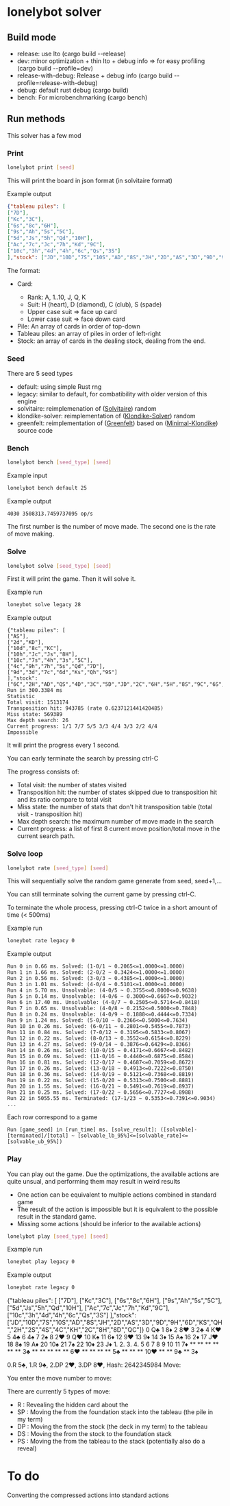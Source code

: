 # lonelybot solver
## Build mode
- release: use lto (cargo build --release)
- dev: minor optimization + thin lto + debug info => for easy profiling (cargo build --profile=dev)
- release-with-debug: Release + debug info (cargo build --profile=release-with-debug)
- debug: default rust debug (cargo build)
- bench: For microbenchmarking (cargo bench)

## Run methods
This solver has a few mod

### Print
```sh
lonelybot print [seed]
```
This will print the board in json format (in solvitaire format)

Example output
```json
{"tableau piles": [
["7D"],
["Kc","3C"],
["6s","8c","6H"],
["9s","Ah","5s","5C"],
["5d","Js","5h","Qd","10H"],
["Ac","7c","Jc","7h","Kd","9C"],
["10c","3h","4d","4h","6c","Qs","3S"]
],"stock": ["JD","10D","7S","10S","AD","8S","JH","2D","AS","3D","9D","9H","6D","KS","QH","2H","2S","4S","4C","KH","2C","8H","8D","QC"]}
```
The format:
- Card: <rank><suit>
    - Rank: A, 1..10, J, Q, K
    - Suit: H (heart), D (diamond), C (club), S (spade)
    - Upper case suit => face up card
    - Lower case suit => face down card
- Pile:  An array of cards in order of top-down
- Tableau piles: an array of piles in order of left-right
- Stock: an array of cards in the dealing stock, dealing from the end.

### Seed
There are 5 seed types
- default: using simple Rust rng
- legacy: similar to default, for combatibility with older version of this engine
- solvitaire: reimplemenation of ([Solvitaire](https://github.com/thecharlieblake/Solvitaire)) random
- klondike-solver: reimplementation of ([Klondike-Solver](https://github.com/ShootMe/Klondike-Solver)) random
- greenfelt: reimplementation of ([Greenfelt](https://greenfelt.net/)) based on ([Minimal-Klondike](https://github.com/ShootMe/MinimalKlondike)) source code

### Bench
```sh
lonelybot bench [seed_type] [seed]
```

Example input
```sh
lonelybot bench default 25
```

Example output
```
4030 3508313.7459737095 op/s
```

The first number is the number of move made. The second one is the rate of move making.

### Solve

```sh
lonelybot solve [seed_type] [seed]
```

First it will print the game. Then it will solve it.

Example run
```sh
loneybot solve legacy 28
```

Example output
```
{"tableau piles": [
["AS"],
["2d","KD"],
["10d","8c","KC"],
["10h","Jc","Js","8H"],
["10c","7s","4h","3s","5C"],
["4c","9h","7h","5s","Qd","7D"],
["9d","3d","7c","6d","Ks","Qh","9S"]
],"stock": ["6C","2H","AD","QS","4D","3C","5D","JD","2C","6H","5H","8S","9C","6S","QC","8D","AH","10S","4S","3H","2S","KH","AC","JH"]}
Run in 300.3384 ms
Statistic
Total visit: 1513174
Transposition hit: 943785 (rate 0.6237121441420485)
Miss state: 569389
Max depth search: 26
Current progress: 1/1 7/7 5/5 3/3 4/4 3/3 2/2 4/4
Impossible
```

It will print the progress every 1 second.

You can early terminate the search by pressing ctrl-C

The progress consists of:
- Total visit: the number of states visited
- Transposition hit: the number of states skipped due to transposition hit and its ratio compare to total visit
- Miss state: the number of stats that don't hit transposition table (total visit - transposition hit)
- Max depth search: the maximum number of move made in the search
- Current progress: a list of first 8 current move position/total move in the current search path.

### Solve loop
```sh
lonelybot rate [seed_type] [seed]
```

This will sequentially solve the random game generate from seed, seed+1,...

You can still terminate solving the current game by pressing ctrl-C.

To terminate the whole process, pressing ctrl-C twice in a short amount of time (< 500ms)

Example run
```sh
loneybot rate legacy 0
```

Example output
```
Run 0 in 0.66 ms. Solved: (1-0/1 ~ 0.2065<=1.0000<=1.0000)
Run 1 in 1.66 ms. Solved: (2-0/2 ~ 0.3424<=1.0000<=1.0000)
Run 2 in 0.56 ms. Solved: (3-0/3 ~ 0.4385<=1.0000<=1.0000)
Run 3 in 1.01 ms. Solved: (4-0/4 ~ 0.5101<=1.0000<=1.0000)
Run 4 in 5.70 ms. Unsolvable: (4-0/5 ~ 0.3755<=0.8000<=0.9638)
Run 5 in 0.14 ms. Unsolvable: (4-0/6 ~ 0.3000<=0.6667<=0.9032)
Run 6 in 17.40 ms. Unsolvable: (4-0/7 ~ 0.2505<=0.5714<=0.8418)
Run 7 in 0.65 ms. Unsolvable: (4-0/8 ~ 0.2152<=0.5000<=0.7848)
Run 8 in 0.24 ms. Unsolvable: (4-0/9 ~ 0.1888<=0.4444<=0.7334)
Run 9 in 1.24 ms. Solved: (5-0/10 ~ 0.2366<=0.5000<=0.7634)
Run 10 in 0.26 ms. Solved: (6-0/11 ~ 0.2801<=0.5455<=0.7873)
Run 11 in 0.84 ms. Solved: (7-0/12 ~ 0.3195<=0.5833<=0.8067)
Run 12 in 0.22 ms. Solved: (8-0/13 ~ 0.3552<=0.6154<=0.8229)
Run 13 in 4.27 ms. Solved: (9-0/14 ~ 0.3876<=0.6429<=0.8366)
Run 14 in 0.26 ms. Solved: (10-0/15 ~ 0.4171<=0.6667<=0.8482)
Run 15 in 0.69 ms. Solved: (11-0/16 ~ 0.4440<=0.6875<=0.8584)
Run 16 in 0.81 ms. Solved: (12-0/17 ~ 0.4687<=0.7059<=0.8672)
Run 17 in 0.26 ms. Solved: (13-0/18 ~ 0.4913<=0.7222<=0.8750)
Run 18 in 0.36 ms. Solved: (14-0/19 ~ 0.5121<=0.7368<=0.8819)
Run 19 in 0.22 ms. Solved: (15-0/20 ~ 0.5313<=0.7500<=0.8881)
Run 20 in 1.55 ms. Solved: (16-0/21 ~ 0.5491<=0.7619<=0.8937)
Run 21 in 0.25 ms. Solved: (17-0/22 ~ 0.5656<=0.7727<=0.8988)
Run 22 in 5055.55 ms. Terminated: (17-1/23 ~ 0.5353<=0.7391<=0.9034)
...
```

Each row correspond to a game
```
Run [game_seed] in [run_time] ms. [solve_result]: ([solvable]-[terminated]/[total] ~ [solvable_lb_95%]<=[solvable_rate]<=[solvable_ub_95%])
```

### Play

You can play out the game.
Due the optimizations, the available actions are quite unsual, and performing them may result in weird results
- One action can be equivalent to multiple actions combined in standard game
- The result of the action is impossible but it is equivalent to the possible result in the standard game.
- Missing some actions (should be inferior to the available actions)


```sh
lonelybot play [seed_type] [seed]
```

Example run
```sh
loneybot play legacy 0
```

Example output
```sh
loneybot rate legacy 0
```
{"tableau piles": [
["7D"],
["Kc","3C"],
["6s","8c","6H"],
["9s","Ah","5s","5C"],
["5d","Js","5h","Qd","10H"],
["Ac","7c","Jc","7h","Kd","9C"],
["10c","3h","4d","4h","6c","Qs","3S"]
],"stock": ["JD","10D","7S","10S","AD","8S","JH","2D","AS","3D","9D","9H","6D","KS","QH","2H","2S","4S","4C","KH","2C","8H","8D","QC"]}
0 Q♣ 1 8♦ 2 8♥ 3 2♣ 4 K♥ 5 4♣ 6 4♠ 7 2♠ 8 2♥ 9 Q♥ 10 K♠ 11 6♦ 12 9♥ 13 9♦ 14 3♦ 15 A♠ 16 2♦ 17 J♥ 18 8♠ 19 A♦ 20 10♠ 21 7♠ 22 10♦ 23 J♦
                1.   2.   3.   4.
5       6       7       8       9       10      11
7♦      **      **      **      **      **      **
        3♣      **      **      **      **      **
                6♥      **      **      **      **
                        5♣      **      **      **
                                10♥     **      **
                                        9♣      **
                                                3♠

0.R 5♣, 1.R 9♣, 2.DP 2♥, 3.DP 8♥,
Hash: 2642345984
Move:

You enter the move number to move:

There are currently 5 types of move:
- R <card>: Revealing the hidden card about the <card>
- SP <card>: Moving the <card> from the foundation stack into the tableau (the pile in my term)
- DP <card>: Moving the <card> from the stock (the deck in my term) to the tableau
- DS <card>: Moving the <card> from the stock to the foundation stack
- PS <card>: Moving the <card> from the tableau to the stack (potentially also do a reveal)

# To do

Converting the compressed actions into standard actions